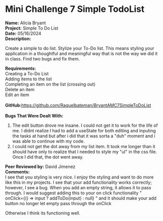 # <b>Mini Challenge 7 Simple TodoList</b>

<b>Name:</b> Alicia Bryant<br>
<b>Project:</b> Simple To Do List<br>
<b>Date:</b> 05/16/2024 <br>
<strong>Description:</strong><br>

Create a simple to do list.
Stylize your To-Do list. This means styling your application in a thoughtful and meaningful way that is not the way we did it in class.
Find two bugs and fix them.

<b>Requirements:</b><br>
Creating a To-Do List<br>
Adding items to the list<br>
Completing an item on the list (crossing out)<br>
Delete an item<br>
Edit an item
<br><br>
<b>GitHub:</b>https://github.com/Raquelbateman/BryantAMC7SimpleToDoList<br><br>
<b>Bugs That Were Dealt With:</b>
1. The edit button drove me insane. I could not get it to work for the life of me. I didnt realize I had to add a useState for both editing and inputing the tasks at hand but after i did that it was sorta a "duh" moment and i was able to continue with my code.
2. I could not get the dot away from my list item. It took me longer than it should have only to realize that I needed to style my "ul" in the css file. Once I did that, the dot went away.

<b>Peer Reviewed by:</b> David Jimenez <br>
<b>Comments:</b>   <br>
I see that you styling is very nice.  I enjoy the styling and want to do more like this in my projects.  I see that your add functionality works  correctly; however, I see a bug.  When you add an empty string, it allows it to pass through.  I would suggest adding this to your on click functionality    " onClick={() => input ? addToDo(input) : null} "
and it should make your add button no longer let empty pass through the onClick

Otherwise I think its functioning well.
<br>
<br>
<br>
<br>
